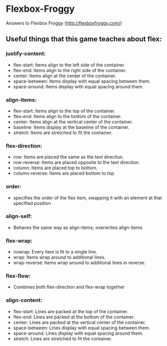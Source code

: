 # Flexbox-Froggy
Answers to Flexbox Froggy (http://flexboxfroggy.com/)

## Useful things that this game teaches about flex:

### justify-content:
+ flex-start: Items align to the left side of the container.
+ flex-end: Items align to the right side of the container.
+ center: Items align at the center of the container.
+ space-between: Items display with equal spacing between them.
+ space-around: Items display with equal spacing around them.

### align-items:
+ flex-start: Items align to the top of the container.
+ flex-end: Items align to the bottom of the container.
+ center: Items align at the vertical center of the container.
+ baseline: Items display at the baseline of the container.
+ stretch: Items are stretched to fit the container.

### flex-direction:
+ row: Items are placed the same as the text direction.
+ row-reverse: Items are placed opposite to the text direction.
+ column: Items are placed top to bottom.
+ column-reverse: Items are placed bottom to top.

### order:
+ specifies the order of the flex item, swapping it with an element at that specified position

### align-self:
+ Behaves the same way as align-items; overwrites align-items

### flex-wrap:
+ nowrap: Every item is fit to a single line.
+ wrap: Items wrap around to additional lines.
+ wrap-reverse: Items wrap around to additional lines in reverse.

### flex-flow:
+ Combines both flex-direction and flex-wrap together

### align-content:
+ flex-start: Lines are packed at the top of the container.
+ flex-end: Lines are packed at the bottom of the container.
+ center: Lines are packed at the vertical center of the container.
+ space-between: Lines display with equal spacing between them.
+ space-around: Lines display with equal spacing around them.
+ stretch: Lines are stretched to fit the container.
